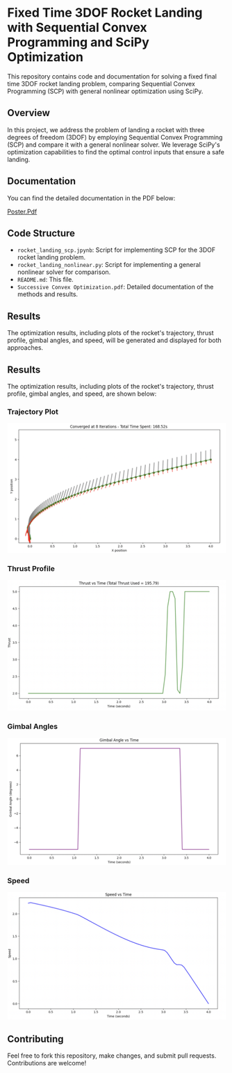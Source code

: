 # Fixed Time 3DOF Rocket Landing with Sequential Convex Programming and SciPy Optimization

This repository contains code and documentation for solving a fixed final time 3DOF rocket landing problem, comparing Sequential Convex Programming (SCP) with general nonlinear optimization using SciPy.

## Overview

In this project, we address the problem of landing a rocket with three degrees of freedom (3DOF) by employing Sequential Convex Programming (SCP) and compare it with a general nonlinear solver. We leverage SciPy's optimization capabilities to find the optimal control inputs that ensure a safe landing.

## Documentation

You can find the detailed documentation in the PDF below:

[Poster.Pdf](./Poster.pdf)

## Code Structure

- `rocket_landing_scp.jpynb`: Script for implementing SCP for the 3DOF rocket landing problem.
- `rocket_landing_nonlinear.py`: Script for implementing a general nonlinear solver for comparison.
- `README.md`: This file.
- `Successive Convex Optimization.pdf`: Detailed documentation of the methods and results.


## Results

The optimization results, including plots of the rocket's trajectory, thrust profile, gimbal angles, and speed, will be generated and displayed for both approaches.

## Results

The optimization results, including plots of the rocket's trajectory, thrust profile, gimbal angles, and speed, are shown below:

### Trajectory Plot

![Trajectory Plot](./images/SCP1.png)

### Thrust Profile

![Thrust Profile](./images/SCP2.png)

### Gimbal Angles

![Gimbal Angles](./images/SCP3.png)

### Speed

![Speed](./images/SCP4.png)

## Contributing

Feel free to fork this repository, make changes, and submit pull requests. Contributions are welcome!
